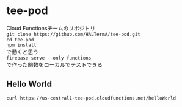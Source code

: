 # tee-pod

Cloud Functionsチームのリポジトリ  
`git clone https://github.com/HALTermA/tee-pod.git`  
`cd tee-pod`  
`npm install`  
で動くと思う  
`firebase serve --only functions`  
で作った関数をローカルでテストできる
## Hello World
`curl https://us-central1-tee-pod.cloudfunctions.net/helloWorld`
